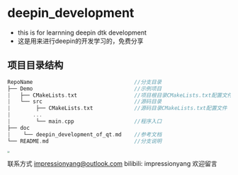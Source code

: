 # deepin_development

- this is for learnning deepin dtk development
- 这是用来进行deepin的开发学习的，免费分享

## 项目目录结构

```C++
RepoName                                //分支目录
├── Demo                                //示例项目
|   ├── CMakeLists.txt                  //项目根目录CMakeLists.txt配置文件
|   └── src                             //源码目录
|        ├── CMakeLists.txt             //源码目录CMakeLists.txt配置文件
|       ...
|        └── main.cpp                   //程序入口
├── doc
|    └── deepin_development_of_qt.md    //参考文档
└── README.md                           //分支说明
````

  

<img src="./demo/src/images/tray_ico.png" style="zoom:30%"></img>

联系方式 
impressionyang@outlook.com
bilibili: impressionyang
欢迎留言

